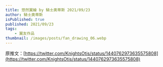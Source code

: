 ```yaml
---
title: 悠然翼繪 by 騎士奧蒂斯 2021/09/23
author: 騎士奧蒂斯
isPublished: true
published: 2021/09/23
tags:
    - 翼友作品
thumbnail: /images/posts/fan_drawing_06.webp
---
```

原推文：[https://twitter.com/KnightsOtis/status/1440762973635575808](https://twitter.com/KnightsOtis/status/1440762973635575808)